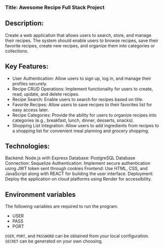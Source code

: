 ### Title: Awesome Recipe Full Stack Project

## Description:
Create a web application that allows users to search, store, and manage their recipes. The system should enable users to browse recipes, save their favorite recipes, create new recipes, and organize them into categories or collections.

## Key Features:
- User Authentication: Allow users to sign up, log in, and manage their profiles securely. 
- Recipe CRUD Operations: Implement functionality for users to create, read, update, and delete recipes. 
- Recipe Search: Enable users to search for recipes based on title.
- Favorite Recipes: Allow users to save recipes to their favorites list for easy access later. 
- Recipe Categories: Provide the ability for users to organize recipes into categories (e.g., breakfast, lunch, dinner, desserts, snacks). 
- Shopping List Integration: Allow users to add ingredients from recipes to a shopping list for convenient meal planning and grocery shopping.  

## Technologies:
Backend: Node.js with Express
Database: PostgreSQL
Database Connection: Sequelize
Authentication: Implement secure authentication using JWT token sent through cookies
Frontend: Use HTML, CSS, and JavaScript along with REACT for building the user interface.
Deployment: Deploy the application on cloud platforms using Render for accessibility.

## Environment variables
The following variables are required to run the program.
- USER
- PASS
- PORT

`USER`, `PORT`, and `PASSWORD` can be obtained from your local configuration.
`SECRET` can be generated on your own choosing.
